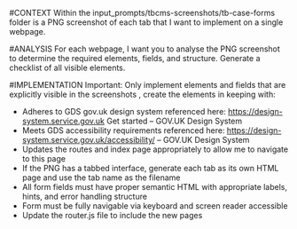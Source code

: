 #CONTEXT
Within the input_prompts/tbcms-screenshots/tb-case-forms folder is a PNG screenshot of each tab that I want to implement on a single webpage.

#ANALYSIS
For each webpage, I want you to analyse the PNG screenshot to determine the required elements, fields, and structure. Generate a checklist of all visible elements.

#IMPLEMENTATION
Important: Only implement elements and fields that are explicitly visible in the screenshots , create the elements in keeping with:

- Adheres to GDS gov.uk design system referenced here: https://design-system.service.gov.uk Get started – GOV.UK Design System
- Meets GDS accessibility requirements referenced here: https://design-system.service.gov.uk/accessibility/ – GOV.UK Design System
- Updates the routes and index page appropriately to allow me to navigate to this page
- If the PNG has a tabbed interface, generate each tab as its own HTML page and use the tab name as the filename
- All form fields must have proper semantic HTML with appropriate labels, hints, and error handling structure
- Form must be fully navigable via keyboard and screen reader accessible
- Update the router.js file to include the new pages
